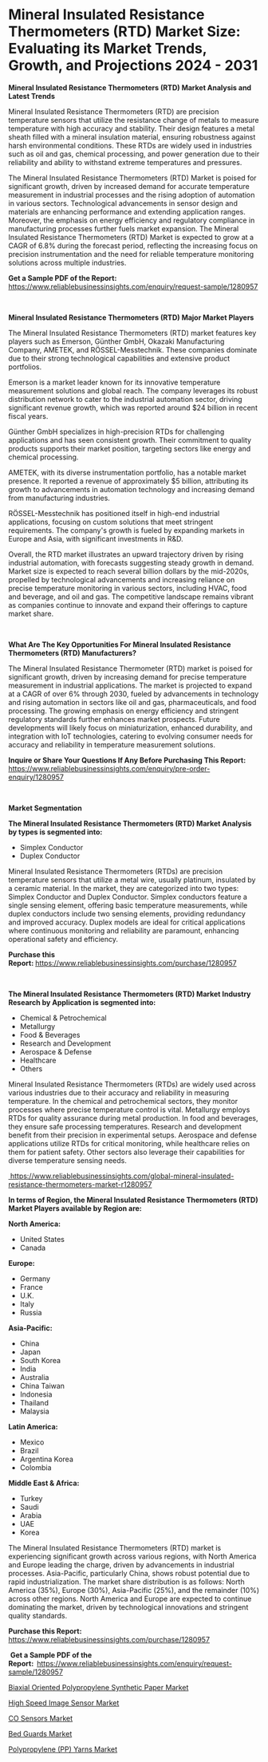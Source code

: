 <p><h1>Mineral Insulated Resistance Thermometers (RTD) Market Size: Evaluating its Market Trends, Growth, and Projections 2024 - 2031</h1></p><p><strong>Mineral Insulated Resistance Thermometers (RTD) Market Analysis and Latest Trends</strong></p>
<p><p>Mineral Insulated Resistance Thermometers (RTD) are precision temperature sensors that utilize the resistance change of metals to measure temperature with high accuracy and stability. Their design features a metal sheath filled with a mineral insulation material, ensuring robustness against harsh environmental conditions. These RTDs are widely used in industries such as oil and gas, chemical processing, and power generation due to their reliability and ability to withstand extreme temperatures and pressures.</p><p>The Mineral Insulated Resistance Thermometers (RTD) Market is poised for significant growth, driven by increased demand for accurate temperature measurement in industrial processes and the rising adoption of automation in various sectors. Technological advancements in sensor design and materials are enhancing performance and extending application ranges. Moreover, the emphasis on energy efficiency and regulatory compliance in manufacturing processes further fuels market expansion. The Mineral Insulated Resistance Thermometers (RTD) Market is expected to grow at a CAGR of 6.8% during the forecast period, reflecting the increasing focus on precision instrumentation and the need for reliable temperature monitoring solutions across multiple industries.</p></p>
<p><strong>Get a Sample PDF of the Report:&nbsp;</strong> <a href="https://www.reliablebusinessinsights.com/enquiry/request-sample/1280957?utm_campaign=48&utm_medium=2&utm_source=Github&utm_content=ia&utm_term=30092024&utm_id=mineral-insulated-resistance-thermometers-rtd">https://www.reliablebusinessinsights.com/enquiry/request-sample/1280957</a></p>
<p>&nbsp;</p>
<p><strong>Mineral Insulated Resistance Thermometers (RTD) Major Market Players</strong></p>
<p><p>The Mineral Insulated Resistance Thermometers (RTD) market features key players such as Emerson, Günther GmbH, Okazaki Manufacturing Company, AMETEK, and RÖSSEL-Messtechnik. These companies dominate due to their strong technological capabilities and extensive product portfolios. </p><p>Emerson is a market leader known for its innovative temperature measurement solutions and global reach. The company leverages its robust distribution network to cater to the industrial automation sector, driving significant revenue growth, which was reported around $24 billion in recent fiscal years.</p><p>Günther GmbH specializes in high-precision RTDs for challenging applications and has seen consistent growth. Their commitment to quality products supports their market position, targeting sectors like energy and chemical processing.</p><p>AMETEK, with its diverse instrumentation portfolio, has a notable market presence. It reported a revenue of approximately $5 billion, attributing its growth to advancements in automation technology and increasing demand from manufacturing industries. </p><p>RÖSSEL-Messtechnik has positioned itself in high-end industrial applications, focusing on custom solutions that meet stringent requirements. The company's growth is fueled by expanding markets in Europe and Asia, with significant investments in R&D. </p><p>Overall, the RTD market illustrates an upward trajectory driven by rising industrial automation, with forecasts suggesting steady growth in demand. Market size is expected to reach several billion dollars by the mid-2020s, propelled by technological advancements and increasing reliance on precise temperature monitoring in various sectors, including HVAC, food and beverage, and oil and gas. The competitive landscape remains vibrant as companies continue to innovate and expand their offerings to capture market share.</p></p>
<p>&nbsp;</p>
<p><strong>What Are The Key Opportunities For Mineral Insulated Resistance Thermometers (RTD) Manufacturers?</strong></p>
<p><p>The Mineral Insulated Resistance Thermometer (RTD) market is poised for significant growth, driven by increasing demand for precise temperature measurement in industrial applications. The market is projected to expand at a CAGR of over 6% through 2030, fueled by advancements in technology and rising automation in sectors like oil and gas, pharmaceuticals, and food processing. The growing emphasis on energy efficiency and stringent regulatory standards further enhances market prospects. Future developments will likely focus on miniaturization, enhanced durability, and integration with IoT technologies, catering to evolving consumer needs for accuracy and reliability in temperature measurement solutions.</p></p>
<p><strong>Inquire or Share Your Questions If Any Before Purchasing This Report:</strong> <a href="https://www.reliablebusinessinsights.com/enquiry/pre-order-enquiry/1280957?utm_campaign=48&utm_medium=2&utm_source=Github&utm_content=ia&utm_term=30092024&utm_id=mineral-insulated-resistance-thermometers-rtd">https://www.reliablebusinessinsights.com/enquiry/pre-order-enquiry/1280957</a></p>
<p>&nbsp;</p>
<p><strong>Market Segmentation</strong></p>
<p><strong>The Mineral Insulated Resistance Thermometers (RTD) Market Analysis by types is segmented into:</strong></p>
<p><ul><li>Simplex Conductor</li><li>Duplex Conductor</li></ul></p>
<p><p>Mineral Insulated Resistance Thermometers (RTDs) are precision temperature sensors that utilize a metal wire, usually platinum, insulated by a ceramic material. In the market, they are categorized into two types: Simplex Conductor and Duplex Conductor. Simplex conductors feature a single sensing element, offering basic temperature measurements, while duplex conductors include two sensing elements, providing redundancy and improved accuracy. Duplex models are ideal for critical applications where continuous monitoring and reliability are paramount, enhancing operational safety and efficiency.</p></p>
<p><strong>Purchase this Report:&nbsp;</strong><a href="https://www.reliablebusinessinsights.com/purchase/1280957?utm_campaign=48&utm_medium=2&utm_source=Github&utm_content=ia&utm_term=30092024&utm_id=mineral-insulated-resistance-thermometers-rtd">https://www.reliablebusinessinsights.com/purchase/1280957</a></p>
<p>&nbsp;</p>
<p><strong>The Mineral Insulated Resistance Thermometers (RTD) Market Industry Research by Application is segmented into:</strong></p>
<p><ul><li>Chemical & Petrochemical</li><li>Metallurgy</li><li>Food & Beverages</li><li>Research and Development</li><li>Aerospace & Defense</li><li>Healthcare</li><li>Others</li></ul></p>
<p><p>Mineral Insulated Resistance Thermometers (RTDs) are widely used across various industries due to their accuracy and reliability in measuring temperature. In the chemical and petrochemical sectors, they monitor processes where precise temperature control is vital. Metallurgy employs RTDs for quality assurance during metal production. In food and beverages, they ensure safe processing temperatures. Research and development benefit from their precision in experimental setups. Aerospace and defense applications utilize RTDs for critical monitoring, while healthcare relies on them for patient safety. Other sectors also leverage their capabilities for diverse temperature sensing needs.</p></p>
<p><a href="https://www.reliablebusinessinsights.com/global-mineral-insulated-resistance-thermometers-market-r1280957?utm_campaign=48&utm_medium=2&utm_source=Github&utm_content=ia&utm_term=30092024&utm_id=mineral-insulated-resistance-thermometers-rtd">&nbsp;https://www.reliablebusinessinsights.com/global-mineral-insulated-resistance-thermometers-market-r1280957</a></p>
<p><strong>In terms of Region, the Mineral Insulated Resistance Thermometers (RTD) Market Players available by Region are:</strong></p>
<p>
    <p> <strong> North America: </strong>
        <ul>
            <li>United States</li>
            <li>Canada</li>
        </ul>
        </p> 
    <p> <strong> Europe: </strong>
        <ul>
            <li>Germany</li>
            <li>France</li>
            <li>U.K.</li>
            <li>Italy</li>
            <li>Russia</li>
        </ul>
        </p> 
    <p> <strong> Asia-Pacific: </strong>
        <ul>
            <li>China</li>
            <li>Japan</li>
            <li>South Korea</li>
            <li>India</li>
            <li>Australia</li>
            <li>China Taiwan</li>
            <li>Indonesia</li>
            <li>Thailand</li>
            <li>Malaysia</li>
        </ul>
        </p> 
    <p> <strong> Latin America: </strong>
        <ul>
            <li>Mexico</li>
            <li>Brazil</li>
            <li>Argentina Korea</li>
            <li>Colombia</li>
        </ul>
        </p> 
    <p> <strong> Middle East & Africa: </strong>
        <ul>
            <li>Turkey</li>
            <li>Saudi</li>
            <li>Arabia</li>
            <li>UAE</li>
            <li>Korea</li>
        </ul>
    </p>
    </p>
<p><p>The Mineral Insulated Resistance Thermometers (RTD) market is experiencing significant growth across various regions, with North America and Europe leading the charge, driven by advancements in industrial processes. Asia-Pacific, particularly China, shows robust potential due to rapid industrialization. The market share distribution is as follows: North America (35%), Europe (30%), Asia-Pacific (25%), and the remainder (10%) across other regions. North America and Europe are expected to continue dominating the market, driven by technological innovations and stringent quality standards.</p></p>
<p><strong>Purchase this Report: </strong><a href="https://www.reliablebusinessinsights.com/purchase/1280957?utm_campaign=48&utm_medium=2&utm_source=Github&utm_content=ia&utm_term=30092024&utm_id=mineral-insulated-resistance-thermometers-rtd">https://www.reliablebusinessinsights.com/purchase/1280957</a></p>
<p>&nbsp;<strong>Get a Sample PDF of the Report:&nbsp;&nbsp;</strong><a href="https://www.reliablebusinessinsights.com/enquiry/request-sample/1280957?utm_campaign=48&utm_medium=2&utm_source=Github&utm_content=ia&utm_term=30092024&utm_id=mineral-insulated-resistance-thermometers-rtd">https://www.reliablebusinessinsights.com/enquiry/request-sample/1280957</a></p>
<p><strong></strong></p>
<p><p><a href="https://github.com/alesiasc0na/Market-Research-Report-List-1/blob/main/biaxial-oriented-polypropylene-synthetic-paper-market.md?utm_campaign=48&utm_medium=2&utm_source=Github&utm_content=ia&utm_term=30092024&utm_id=mineral-insulated-resistance-thermometers-rtd">Biaxial Oriented Polypropylene Synthetic Paper Market</a></p><p><a href="https://issuu.com/reportprime-2/docs/high-speed-image-sensor-market-size_2f8ab5aceb4777?utm_campaign=48&utm_medium=2&utm_source=Github&utm_content=ia&utm_term=30092024&utm_id=mineral-insulated-resistance-thermometers-rtd">High Speed Image Sensor Market</a></p><p><a href="https://issuu.com/reportprime-2/docs/co-sensors-market-size-2030.pptx_ddf18ac9fb38c5?utm_campaign=48&utm_medium=2&utm_source=Github&utm_content=ia&utm_term=30092024&utm_id=mineral-insulated-resistance-thermometers-rtd">CO Sensors Market</a></p><p><a href="https://www.linkedin.com/pulse/navigating-bed-guards-market-expert-analysis-forecast-period-dlmgc?utm_campaign=48&utm_medium=2&utm_source=Github&utm_content=ia&utm_term=30092024&utm_id=mineral-insulated-resistance-thermometers-rtd">Bed Guards Market</a></p><p><a href="https://github.com/WayneHopkins413/Market-Research-Report-List-1/blob/main/polypropylene-pp-yarns-market.md?utm_campaign=48&utm_medium=2&utm_source=Github&utm_content=ia&utm_term=30092024&utm_id=mineral-insulated-resistance-thermometers-rtd">Polypropylene (PP) Yarns Market</a></p></p>